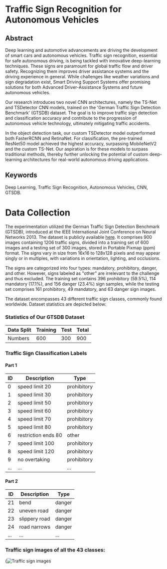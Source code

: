 # Traffic Sign Recognition for Autonomous Vehicles

## Abstract

Deep learning and automotive advancements are driving the development of smart cars and autonomous vehicles. Traffic sign recognition, essential for safe autonomous driving, is being tackled with innovative deep-learning techniques. These signs are paramount for global traffic flow and driver safety. Recognizing them improves driver assistance systems and the driving experience in general. While challenges like weather variations and sign degradation exist, Smart Driving Support Systems offer promising solutions for both Advanced Driver-Assistance Systems and future autonomous vehicles.

Our research introduces two novel CNN architectures, namely the TS-Net and TSDetector CNN models, trained on the 'German Traffic Sign Detection Benchmark' (GTSDB) dataset. The goal is to improve traffic sign detection and classification accuracy and contribute to the progression of autonomous vehicle technology, ultimately mitigating traffic accidents.

In the object detection task, our custom TSDetector model outperformed both FasterRCNN and RetinaNet. For classification, the pre-trained ResNet50 model achieved the highest accuracy, surpassing MobileNetV2 and the custom TS-Net. Our aspiration is for these models to surpass traditional methods, thereby further unlocking the potential of custom deep-learning architectures for real-world autonomous driving applications.

## Keywords

Deep Learning, Traffic Sign Recognition, Autonomous Vehicles, CNN, GTSDB.


# Data Collection

The experimentation utilized the German Traffic Sign Detection Benchmark (GTSDB), introduced at the IEEE International Joint Conference on Neural Networks 2013. The dataset is publicly available [here](https://benchmark.ini.rub.de/gtsdb_dataset.html). It comprises 900 images containing 1206 traffic signs, divided into a training set of 600 images and a testing set of 300 images, stored in Portable Pixmap (ppm) format. The signs vary in size from 16x16 to 128x128 pixels and may appear singly or in multiples, with variations in orientation, lighting, and occlusions.

The signs are categorized into four types: mandatory, prohibitory, danger, and other. However, signs labeled as "other" are irrelevant to the challenge and thus excluded. The training set contains 396 prohibitory (59.5%), 114 mandatory (17.1%), and 156 danger (23.4%) sign samples, while the testing set comprises 161 prohibitory, 49 mandatory, and 63 danger sign images.

The dataset encompasses 43 different traffic sign classes, commonly found worldwide. Dataset statistics are depicted below:

### Statistics of Our GTSDB Dataset

| Data Split | Training | Test | Total |
|------------|----------|------|-------|
| Numbers    | 600      | 300  | 900   |

### Traffic Sign Classification Labels

#### Part 1

| ID | Description                | Type        |
|----|----------------------------|-------------|
| 0  | speed limit 20             | prohibitory |
| 1  | speed limit 30             | prohibitory |
| 2  | speed limit 50             | prohibitory |
| 3  | speed limit 60             | prohibitory |
| 4  | speed limit 70             | prohibitory |
| 5  | speed limit 80             | prohibitory |
| 6  | restriction ends 80        | other       |
| 7  | speed limit 100            | prohibitory |
| 8  | speed limit 120            | prohibitory |
| 9  | no overtaking              | prohibitory |
| ...| ...                        | ...         |

#### Part 2

| ID | Description                | Type        |
|----|----------------------------|-------------|
| 21 | bend                       | danger      |
| 22 | uneven road                | danger      |
| 23 | slippery road              | danger      |
| 24 | road narrows               | danger      |
| ...| ...                        | ...         |

### Traffic sign images of all the 43 classes:

(![Traffic sign images](https://www.researchgate.net/publication/367980634/figure/fig4/AS:11431281117125287@1675382530134/Forty-three-kinds-of-German-traffic-signs-from-GTSDB-dataset.ppm)



